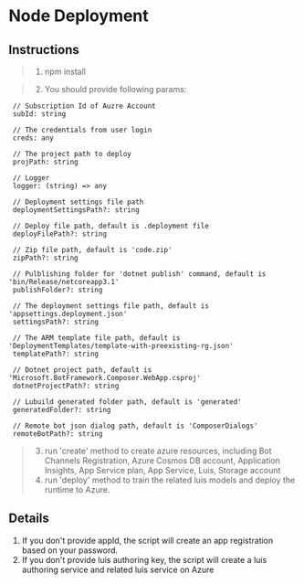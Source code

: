 # Node Deployment

## Instructions
> 1. npm install

> 2. You should provide following params:

     // Subscription Id of Auzre Account
     subId: string

     // The credentials from user login
     creds: any

     // The project path to deploy
     projPath: string

     // Logger
     logger: (string) => any
     
     // Deployment settings file path
     deploymentSettingsPath?: string

     // Deploy file path, default is .deployment file
     deployFilePath?: string

     // Zip file path, default is 'code.zip'
     zipPath?: string

     // Pulblishing folder for 'dotnet publish' command, default is 'bin/Release/netcoreapp3.1'
     publishFolder?: string

     // The deployment settings file path, default is 'appsettings.deployment.json'
     settingsPath?: string

     // The ARM template file path, default is 'DeploymentTemplates/template-with-preexisting-rg.json'
     templatePath?: string

     // Dotnet project path, default is 'Microsoft.BotFramework.Composer.WebApp.csproj'
     dotnetProjectPath?: string

     // Lubuild generated folder path, default is 'generated'
     generatedFolder?: string

     // Remote bot json dialog path, default is 'ComposerDialogs'
     remoteBotPath?: string
> 3. run 'create' method to create azure resources, including Bot Channels Registration, Azure Cosmos DB account, Application Insights, App Service plan, App Service, Luis, Storage account
> 4. run 'deploy' method to train the related luis models and deploy the runtime to Azure.
## Details
1. If you don't provide appId, the script will create an app registration based on your password.
2. If you don't provide luis authoring key, the script will create a luis authoring service and related luis service on Azure
